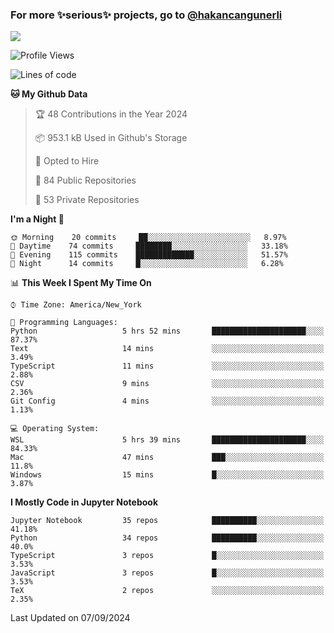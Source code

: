 ### For more ✨serious✨ projects, go to [@hakancangunerli](https://github.com/hakancangunerli)

![](https://github-readme-stats.vercel.app/api/top-langs/?username=johngunerli&layout=compact&hide=jupyter%20notebook,tex,html,shell,CSS,Ruby,Makefile,EmberScript,MATLAB,C&langs_count=6&exclude_repo=2015-csharp,gt_code,gsu_code,uga_code,uga_robotics)

<!--START_SECTION:waka-->
![Profile Views](http://img.shields.io/badge/Profile%20Views-0-blue)

![Lines of code](https://img.shields.io/badge/From%20Hello%20World%20I%27ve%20Written-481487%20lines%20of%20code-blue)

**🐱 My Github Data** 

> 🏆 48 Contributions in the Year 2024
 > 
> 📦 953.1 kB Used in Github's Storage 
 > 
> 💼 Opted to Hire
 > 
> 📜 84 Public Repositories 
 > 
> 🔑 53 Private Repositories  
 > 
**I'm a Night 🦉** 

```text
🌞 Morning    20 commits     ██░░░░░░░░░░░░░░░░░░░░░░░   8.97% 
🌆 Daytime    74 commits     ████████░░░░░░░░░░░░░░░░░   33.18% 
🌃 Evening    115 commits    █████████████░░░░░░░░░░░░   51.57% 
🌙 Night      14 commits     █░░░░░░░░░░░░░░░░░░░░░░░░   6.28%

```


📊 **This Week I Spent My Time On** 

```text
⌚︎ Time Zone: America/New_York

💬 Programming Languages: 
Python                   5 hrs 52 mins       █████████████████████░░░░   87.37% 
Text                     14 mins             ░░░░░░░░░░░░░░░░░░░░░░░░░   3.49% 
TypeScript               11 mins             ░░░░░░░░░░░░░░░░░░░░░░░░░   2.88% 
CSV                      9 mins              ░░░░░░░░░░░░░░░░░░░░░░░░░   2.36% 
Git Config               4 mins              ░░░░░░░░░░░░░░░░░░░░░░░░░   1.13%

💻 Operating System: 
WSL                      5 hrs 39 mins       █████████████████████░░░░   84.33% 
Mac                      47 mins             ███░░░░░░░░░░░░░░░░░░░░░░   11.8% 
Windows                  15 mins             █░░░░░░░░░░░░░░░░░░░░░░░░   3.87%

```

**I Mostly Code in Jupyter Notebook** 

```text
Jupyter Notebook         35 repos            ██████████░░░░░░░░░░░░░░░   41.18% 
Python                   34 repos            ██████████░░░░░░░░░░░░░░░   40.0% 
TypeScript               3 repos             █░░░░░░░░░░░░░░░░░░░░░░░░   3.53% 
JavaScript               3 repos             █░░░░░░░░░░░░░░░░░░░░░░░░   3.53% 
TeX                      2 repos             ░░░░░░░░░░░░░░░░░░░░░░░░░   2.35%

```



 Last Updated on 07/09/2024
<!--END_SECTION:waka-->


